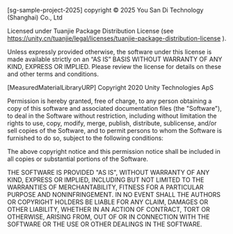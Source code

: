 [sg-sample-project-2025] copyright © 2025 You San Di Technology (Shanghai) Co., Ltd

 

Licensed under Tuanjie Package Distribution License (see https://unity.cn/tuanjie/legal/licenses/tuanjie-package-distribution-license ).

 

Unless expressly provided otherwise, the software under this license is made available strictly on an “AS IS” BASIS WITHOUT WARRANTY OF ANY KIND, EXPRESS OR IMPLIED. Please review the license for details on these and other terms and conditions.



[MeasuredMaterialLibraryURP] Copyright 2020 Unity Technologies ApS

Permission is hereby granted, free of charge, to any person obtaining a copy of this software and associated documentation files (the "Software"), to deal in the Software without restriction, including without limitation the rights to use, copy, modify, merge, publish, distribute, sublicense, and/or sell copies of the Software, and to permit persons to whom the Software is furnished to do so, subject to the following conditions:

The above copyright notice and this permission notice shall be included in all copies or substantial portions of the Software.

THE SOFTWARE IS PROVIDED "AS IS", WITHOUT WARRANTY OF ANY KIND, EXPRESS OR IMPLIED, INCLUDING BUT NOT LIMITED TO THE WARRANTIES OF MERCHANTABILITY, FITNESS FOR A PARTICULAR PURPOSE AND NONINFRINGEMENT. IN NO EVENT SHALL THE AUTHORS OR COPYRIGHT HOLDERS BE LIABLE FOR ANY CLAIM, DAMAGES OR OTHER LIABILITY, WHETHER IN AN ACTION OF CONTRACT, TORT OR OTHERWISE, ARISING FROM, OUT OF OR IN CONNECTION WITH THE SOFTWARE OR THE USE OR OTHER DEALINGS IN THE SOFTWARE.
